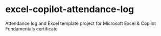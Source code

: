 # excel-copilot-attendance-log
Attendance log and Excel template project for Microsoft Excel &amp; Copilot Fundamentals certificate
